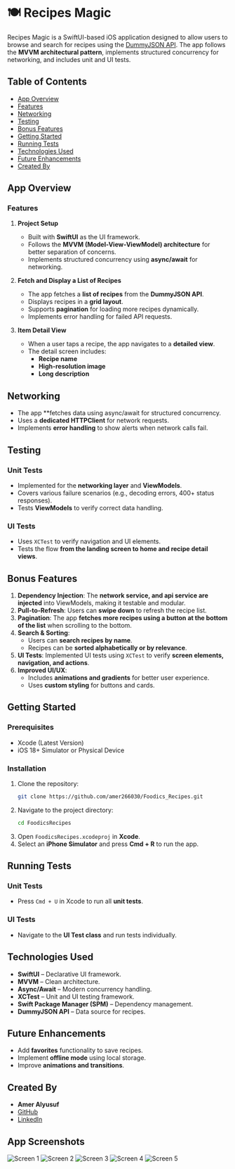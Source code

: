 # 🍽️ Recipes Magic

Recipes Magic is a SwiftUI-based iOS application designed to allow users to browse and search for recipes using the [DummyJSON API](https://dummyjson.com/docs). The app follows the **MVVM architectural pattern**, implements structured concurrency for networking, and includes unit and UI tests.

## Table of Contents

- [App Overview](#app-overview)
- [Features](#features)
- [Networking](#networking)
- [Testing](#testing)
- [Bonus Features](#bonus-features)
- [Getting Started](#getting-started)
- [Running Tests](#running-tests)
- [Technologies Used](#technologies-used)
- [Future Enhancements](#future-enhancements)
- [Created By](#created-by)

## App Overview

### Features

1. **Project Setup**

   - Built with **SwiftUI** as the UI framework.
   - Follows the **MVVM (Model-View-ViewModel) architecture** for better separation of concerns.
   - Implements structured concurrency using **async/await** for networking.

2. **Fetch and Display a List of Recipes**

   - The app fetches a **list of recipes** from the **DummyJSON API**.
   - Displays recipes in a **grid layout**.
   - Supports **pagination** for loading more recipes dynamically.
   - Implements error handling for failed API requests.

3. **Item Detail View**

   - When a user taps a recipe, the app navigates to a **detailed view**.
   - The detail screen includes:
     - **Recipe name**
     - **High-resolution image**
     - **Long description**

## Networking

- The app **fetches data using async/await for structured concurrency.
- Uses a **dedicated HTTPClient** for network requests.
- Implements **error handling** to show alerts when network calls fail.

## Testing

### **Unit Tests**

- Implemented for the **networking layer** and **ViewModels**.
- Covers various failure scenarios (e.g., decoding errors, 400+ status responses).
- Tests **ViewModels** to verify correct data handling.

### **UI Tests**

- Uses `XCTest` to verify navigation and UI elements.
- Tests the flow **from the landing screen to home and recipe detail views**.

## Bonus Features

1. **Dependency Injection**: The **network service, and api service are injected** into ViewModels, making it testable and modular.
2. **Pull-to-Refresh**: Users can **swipe down** to refresh the recipe list.
3. **Pagination**: The app **fetches more recipes using a button at the bottom of the list** when scrolling to the bottom.
4. **Search & Sorting**:
   - Users can **search recipes by name**.
   - Recipes can be **sorted alphabetically or by relevance**.
5. **UI Tests**: Implemented UI tests using `XCTest` to verify **screen elements, navigation, and actions**.
6. **Improved UI/UX**:
   - Includes **animations and gradients** for better user experience.
   - Uses **custom styling** for buttons and cards.

## Getting Started

### Prerequisites

- Xcode (Latest Version)
- iOS 18+ Simulator or Physical Device

### Installation

1. Clone the repository:
   ```bash
   git clone https://github.com/amer266030/Foodics_Recipes.git
   ```
2. Navigate to the project directory:
   ```bash
   cd FoodicsRecipes
   ```
3. Open `FoodicsRecipes.xcodeproj` in **Xcode**.
4. Select an **iPhone Simulator** and press **Cmd + R** to run the app.

## Running Tests

### **Unit Tests**

- Press `Cmd + U` in Xcode to run all **unit tests**.

### **UI Tests**

- Navigate to the **UI Test class** and run tests individually.

## Technologies Used

- **SwiftUI** – Declarative UI framework.
- **MVVM** – Clean architecture.
- **Async/Await** – Modern concurrency handling.
- **XCTest** – Unit and UI testing framework.
- **Swift Package Manager (SPM)** – Dependency management.
- **DummyJSON API** – Data source for recipes.

## Future Enhancements

- Add **favorites** functionality to save recipes.
- Implement **offline mode** using local storage.
- Improve **animations and transitions**.

## Created By

- **Amer Alyusuf**
- [GitHub](https://github.com/amer266030)
- [LinkedIn](https://www.linkedin.com/in/amer-alyusuf)

## App Screenshots

![Screen 1](screens/screen1.jpg)
![Screen 2](screens/screen2.jpg)
![Screen 3](screens/screen3.jpg)
![Screen 4](screens/screen4.jpg)
![Screen 5](screens/screen5.jpg)